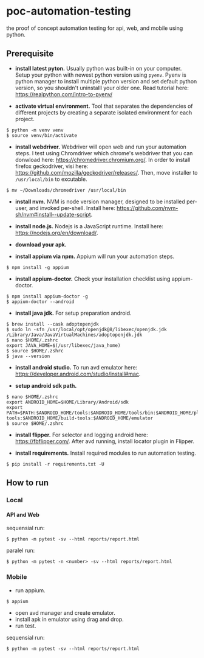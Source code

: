 # poc-automation-testing
the proof of concept automation testing for api, web, and mobile using python.

## Prerequisite
- **install latest pyton.** Usually python was built-in on your computer. Setup your python with newest python version using `pyenv`. Pyenv is python manager to install multiple python version and set default python version, so you shouldn't uninstalll your older one. Read tutorial here: https://realpython.com/intro-to-pyenv/

- **activate virtual environment.** Tool that separates the dependencies of different projects by creating a separate isolated environment for each project.
```
$ python -m venv venv
$ source venv/bin/activate
```

- **install webdriver.** Webdriver will open web and run your automation steps. I test using Chromdriver which chrome's webdriver that you can donwload here: https://chromedriver.chromium.org/. In order to install firefox geckodriver, visi here: https://github.com/mozilla/geckodriver/releases/. Then, move installer to `/usr/local/bin` to excutable.
```
$ mv ~/Downloads/chromedriver /usr/local/bin
```

- **install nvm.** NVM is node version manager, designed to be installed per-user, and invoked per-shell. Install here: https://github.com/nvm-sh/nvm#install--update-script.

- **install node.js.** Nodejs is a JavaScript runtime. Install here: https://nodejs.org/en/download/.

- **download your apk.**

- **install appium via npm.** Appium will run your automation steps.
```
$ npm install -g appium
```

- **install appium-doctor.** Check your installation checklist using appium-doctor.
```
$ npm install appium-doctor -g
$ appium-doctor --android
```

- **install java jdk.** For setup preparation android.
```
$ brew install --cask adoptopenjdk
$ sudo ln -sfn /usr/local/opt/openjdk@8/libexec/openjdk.jdk /Library/Java/JavaVirtualMachines/adoptopenjdk.jdk
$ nano $HOME/.zshrc
export JAVA_HOME=$(/usr/libexec/java_home)
$ source $HOME/.zshrc
$ java --version

```

- **install android studio.** To run avd emulator here: https://developer.android.com/studio/install#mac.

- **setup android sdk path.**
```
$ nano $HOME/.zshrc
export ANDROID_HOME=$HOME/Library/Android/sdk
export PATH=$PATH:$ANDROID_HOME/tools:$ANDROID_HOME/tools/bin:$ANDROID_HOME/platform-tools:$ANDROID_HOME/build-tools:$ANDROID_HOME/emulator
$ source $HOME/.zshrc
```

- **install flipper.** For selector and logging android here: https://fbflipper.com/.
After avd running, install locator plugin in Flipper.

- **install requirements.** Install required modules to run automation testing.
```
$ pip install -r requirements.txt -U
```

## How to run
### Local
#### API and Web
sequensial run:
```
$ python -m pytest -sv --html reports/report.html
```

paralel run:
```
$ python -m pytest -n <number> -sv --html reports/report.html
```

### Mobile
- run appium.
```
$ appium
```
- open avd manager and create emulator.
- install apk in emulator using drag and drop.
- run test.

sequensial run:
```
$ python -m pytest -sv --html reports/report.html
```
